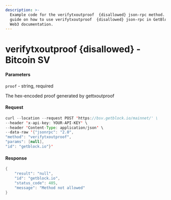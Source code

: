 ```yaml
---
description: >-
  Example code for the verifytxoutproof  {disallowed} json-rpc method. Сomplete
  guide on how to use verifytxoutproof  {disallowed} json-rpc in GetBlock.io
  Web3 documentation.
---
```


# verifytxoutproof {disallowed} - Bitcoin SV

#### Parameters

`proof` - string, required

The hex-encoded proof generated by gettxoutproof

#### Request

```java
curl --location --request POST 'https://bsv.getblock.io/mainnet/' \ 
--header 'x-api-key: YOUR-API-KEY' \ 
--header 'Content-Type: application/json' \ 
--data-raw '{"jsonrpc": "2.0",
"method": "verifytxoutproof",
"params": [null],
"id": "getblock.io"}'
```

#### Response

```java
{
    "result": "null",
    "id": "getblock.io",
    "status_code": 405,
    "message": "Method not allowed"
}
```
